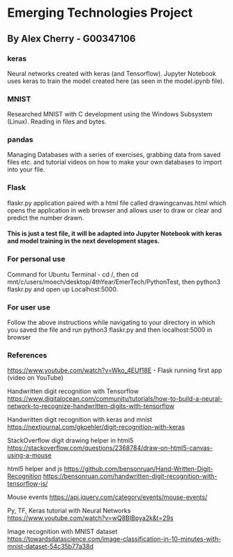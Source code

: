 # Emerging Technologies Project
## By Alex Cherry - G00347106

### keras
Neural networks created with keras (and Tensorflow). Jupyter Notebook uses keras to train the model created here (as seen in the model.ipynb file).

### MNIST
Researched MNIST with C development using the Windows Subsystem (Linux). Reading in files and bytes.

### pandas
Managing Databases with a series of exercises, grabbing data from saved files etc. and tutorial videos on how to make your own databases to import into your file.

### Flask
flaskr.py application paired with a html file called drawingcanvas.html which opens the application in web browser and allows user to draw or clear and predict the number drawn. 
#### This is just a test file, it will be adapted into Jupyter Notebook with keras and model training in the next development stages.

### For personal use
Command for Ubuntu Terminal - cd /, then cd mnt/c/users/moech/desktop/4thYear/EmerTech/PythonTest, then python3 flaskr.py and open up Localhost:5000. 

### For user use
Follow the above instructions while navigating to your directory in which you saved the file and run python3 flaskr.py and then localhost:5000 in browser

### References

https://www.youtube.com/watch?v=Wko_4EUf18E - Flask running first app (video on YouTube)

Handwritten digit recognition with Tensorflow
https://www.digitalocean.com/community/tutorials/how-to-build-a-neural-network-to-recognize-handwritten-digits-with-tensorflow

Handwritten digit recognition with keras and mnist
https://nextjournal.com/gkoehler/digit-recognition-with-keras

StackOverflow digit drawing helper in html5
https://stackoverflow.com/questions/2368784/draw-on-html5-canvas-using-a-mouse

html5 helper and js 
https://github.com/bensonruan/Hand-Written-Digit-Recognition
https://bensonruan.com/handwritten-digit-recognition-with-tensorflow-js/

Mouse events
https://api.jquery.com/category/events/mouse-events/

Py, TF, Keras tutorial with Neural Networks
https://www.youtube.com/watch?v=wQ8BIBpya2k&t=29s

Image recognition with MNIST dataset
https://towardsdatascience.com/image-classification-in-10-minutes-with-mnist-dataset-54c35b77a38d


